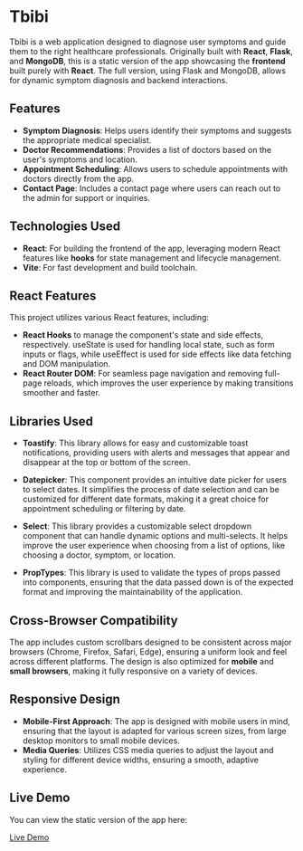 # Tbibi

Tbibi is a web application designed to diagnose user symptoms and guide them to the right healthcare professionals. Originally built with **React**, **Flask**, and **MongoDB**, this is a static version of the app showcasing the **frontend** built purely with **React**. The full version, using Flask and MongoDB, allows for dynamic symptom diagnosis and backend interactions.

## Features

- **Symptom Diagnosis**: Helps users identify their symptoms and suggests the appropriate medical specialist.
- **Doctor Recommendations**: Provides a list of doctors based on the user's symptoms and location.
- **Appointment Scheduling**: Allows users to schedule appointments with doctors directly from the app.
- **Contact Page**: Includes a contact page where users can reach out to the admin for support or inquiries.

## Technologies Used

- **React**: For building the frontend of the app, leveraging modern React features like **hooks** for state management and lifecycle management.
- **Vite**: For fast development and build toolchain.

## React Features

This project utilizes various React features, including:

- **React Hooks** to manage the component's state and side effects, respectively. useState is used for handling local state, such as form inputs or flags, while useEffect is used for side effects like data fetching and DOM manipulation.
- **React Router DOM**: For seamless page navigation and removing full-page reloads, which improves the user experience by making transitions smoother and faster.

## Libraries Used

- **Toastify**: This library allows for easy and customizable toast notifications, providing users with alerts and messages that appear and disappear at the top or bottom of the screen.
- **Datepicker**: This component provides an intuitive date picker for users to select dates. It simplifies the process of date selection and can be customized for different date formats, making it a great choice for appointment scheduling or filtering by date.

- **Select**: This library provides a customizable select dropdown component that can handle dynamic options and multi-selects. It helps improve the user experience when choosing from a list of options, like choosing a doctor, symptom, or location.

- **PropTypes**: This library is used to validate the types of props passed into components, ensuring that the data passed down is of the expected format and improving the maintainability of the application.

## Cross-Browser Compatibility

The app includes custom scrollbars designed to be consistent across major browsers (Chrome, Firefox, Safari, Edge), ensuring a uniform look and feel across different platforms. The design is also optimized for **mobile** and **small browsers**, making it fully responsive on a variety of devices.

## Responsive Design

- **Mobile-First Approach**: The app is designed with mobile users in mind, ensuring that the layout is adapted for various screen sizes, from large desktop monitors to small mobile devices.
- **Media Queries**: Utilizes CSS media queries to adjust the layout and styling for different device widths, ensuring a smooth, adaptive experience.

## Live Demo

You can view the static version of the app here:

[Live Demo](https://aminebo33.github.io/Tbibi/)
